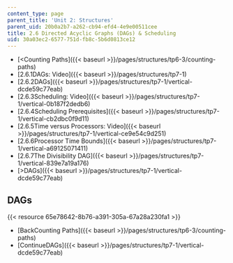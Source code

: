 ```yaml
---
content_type: page
parent_title: 'Unit 2: Structures'
parent_uid: 20b0a2b7-a262-cb94-efd4-4e9e00511cee
title: 2.6 Directed Acyclic Graphs (DAGs) & Scheduling
uid: 30a03ec2-6577-751d-fb8c-5b6d0813ce12
---
```


*   [\<Counting Paths]({{< baseurl >}}/pages/structures/tp6-3/counting-paths)
*   [2.6.1DAGs: Video]({{< baseurl >}}/pages/structures/tp7-1)
*   [2.6.2DAGs]({{< baseurl >}}/pages/structures/tp7-1/vertical-dcde59c77eab)
*   [2.6.3Scheduling: Video]({{< baseurl >}}/pages/structures/tp7-1/vertical-0b187f2dedb6)
*   [2.6.4Scheduling Prerequisites]({{< baseurl >}}/pages/structures/tp7-1/vertical-cb2dbc0f9d11)
*   [2.6.5Time versus Processors: Video]({{< baseurl >}}/pages/structures/tp7-1/vertical-ce9e54c9d251)
*   [2.6.6Processor Time Bounds]({{< baseurl >}}/pages/structures/tp7-1/vertical-a69125071411)
*   [2.6.7The Divisibility DAG]({{< baseurl >}}/pages/structures/tp7-1/vertical-839e7a19a176)
*   [\>DAGs]({{< baseurl >}}/pages/structures/tp7-1/vertical-dcde59c77eab)

DAGs
----

{{< resource 65e78642-8b76-a391-305a-67a28a230fa1 >}}

*   [BackCounting Paths]({{< baseurl >}}/pages/structures/tp6-3/counting-paths)
*   [ContinueDAGs]({{< baseurl >}}/pages/structures/tp7-1/vertical-dcde59c77eab)
